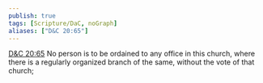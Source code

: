 ```yaml
---
publish: true
tags: [Scripture/DaC, noGraph]
aliases: ["D&C 20:65"]
---
```

[D&C 20:65](https://churchofjesuschrist.org/study/scriptures/dc-testament/dc/20?lang=eng&id=p65#p65) No person is to be ordained to any office in this church, where there is a regularly organized branch of the same, without the vote of that church;
